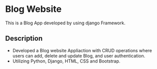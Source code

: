 # Blog Website
This is a Blog App developed by using django Framework.
## Description
- Developed a Blog website Appliaction  with CRUD operations where users can add, delete and update Blog, and user authentication.
- Utilizing Python, Django, HTML, CSS and Bootstrap.
  
